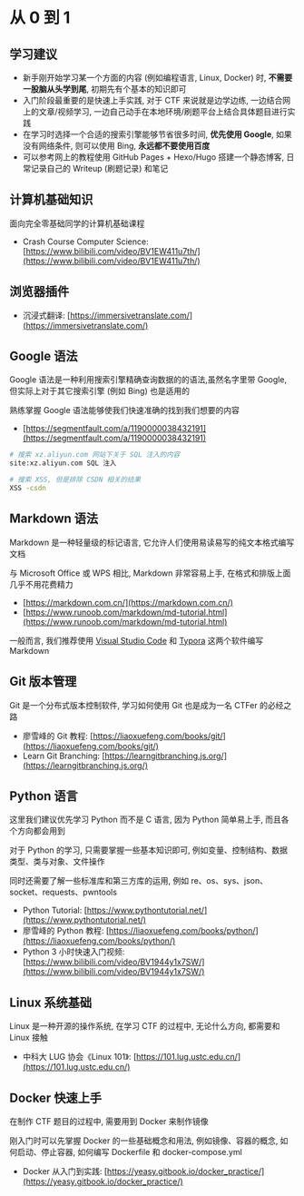 # 从 0 到 1

## 学习建议

- 新手刚开始学习某一个方面的内容 (例如编程语言, Linux, Docker) 时, **不需要一股脑从头学到尾**, 初期先有个基本的知识即可
- 入门阶段最重要的是快速上手实践, 对于 CTF 来说就是边学边练, 一边结合网上的文章/视频学习, 一边自己动手在本地环境/刷题平台上结合具体题目进行实践
- 在学习时选择一个合适的搜索引擎能够节省很多时间, **优先使用 Google**, 如果没有网络条件, 则可以使用 Bing, **永远都不要使用百度**
- 可以参考网上的教程使用 GitHub Pages + Hexo/Hugo 搭建一个静态博客, 日常记录自己的 Writeup (刷题记录) 和笔记

## 计算机基础知识

面向完全零基础同学的计算机基础课程

- Crash Course Computer Science: [https://www.bilibili.com/video/BV1EW411u7th/](https://www.bilibili.com/video/BV1EW411u7th/)

## 浏览器插件

- 沉浸式翻译: [https://immersivetranslate.com/](https://immersivetranslate.com/)

## Google 语法

Google 语法是一种利用搜索引擎精确查询数据的的语法,虽然名字里带 Google, 但实际上对于其它搜索引擎 (例如 Bing) 也是适用的

熟练掌握 Google 语法能够使我们快速准确的找到我们想要的内容

- [https://segmentfault.com/a/1190000038432191](https://segmentfault.com/a/1190000038432191)

```bash
# 搜索 xz.aliyun.com 网站下关于 SQL 注入的内容
site:xz.aliyun.com SQL 注入

# 搜索 XSS, 但是排除 CSDN 相关的结果
XSS -csdn
```

## Markdown 语法

Markdown 是一种轻量级的标记语言, 它允许人们使用易读易写的纯文本格式编写文档

与 Microsoft Office 或 WPS 相比, Markdown 非常容易上手, 在格式和排版上面几乎不用花费精力

- [https://markdown.com.cn/](https://markdown.com.cn/)
- [https://www.runoob.com/markdown/md-tutorial.html](https://www.runoob.com/markdown/md-tutorial.html)

一般而言, 我们推荐使用 [Visual Studio Code](https://code.visualstudio.com/) 和 [Typora](https://typora.io/) 这两个软件编写 Markdown

## Git 版本管理

Git 是一个分布式版本控制软件, 学习如何使用 Git 也是成为一名 CTFer 的必经之路

- 廖雪峰的 Git 教程: [https://liaoxuefeng.com/books/git/](https://liaoxuefeng.com/books/git/)
- Learn Git Branching: [https://learngitbranching.js.org/](https://learngitbranching.js.org/)

## Python 语言

这里我们建议优先学习 Python 而不是 C 语言, 因为 Python 简单易上手, 而且各个方向都会用到

对于 Python 的学习, 只需要掌握一些基本知识即可, 例如变量、控制结构、数据类型、类与对象、文件操作

同时还需要了解一些标准库和第三方库的运用, 例如 re、os、sys、json、socket、requests、pwntools

- Python Tutorial: [https://www.pythontutorial.net/](https://www.pythontutorial.net/)
- 廖雪峰的 Python 教程: [https://liaoxuefeng.com/books/python/](https://liaoxuefeng.com/books/python/)
- Python 3 小时快速入门视频: [https://www.bilibili.com/video/BV1944y1x7SW/](https://www.bilibili.com/video/BV1944y1x7SW/)

## Linux 系统基础

Linux 是一种开源的操作系统, 在学习 CTF 的过程中, 无论什么方向, 都需要和 Linux 接触

- 中科大 LUG 协会《Linux 101》: [https://101.lug.ustc.edu.cn/](https://101.lug.ustc.edu.cn/)

## Docker 快速上手

在制作 CTF 题目的过程中, 需要用到 Docker 来制作镜像

刚入门时可以先掌握 Docker 的一些基础概念和用法, 例如镜像、容器的概念, 如何启动、停止容器, 如何编写 Dockerfile 和 docker-compose.yml

- Docker 从入门到实践: [https://yeasy.gitbook.io/docker_practice/](https://yeasy.gitbook.io/docker_practice/)